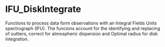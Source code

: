 # IFU_DiskIntegrate
Functions to process data form observations with an Integral Fields Units spectrograph (IFU). The funcions account for the identifying and replacing of outliers, correct for atmospheric dispersion and Optimal radius for disk integration.
